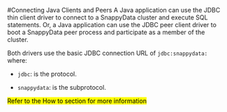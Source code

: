 #Connecting Java Clients and Peers
A Java application can use the JDBC thin client driver to connect to a SnappyData cluster and execute SQL statements. Or, a Java application can use the JDBC peer client driver to boot a SnappyData peer process and participate as a member of the cluster.

Both drivers use the basic JDBC connection URL of `jdbc:snappydata:` where:

 * `jdbc`: is the protocol.

 * `snappydata`: is the subprotocol.


<mark>Refer to the How to section for more information</mark>